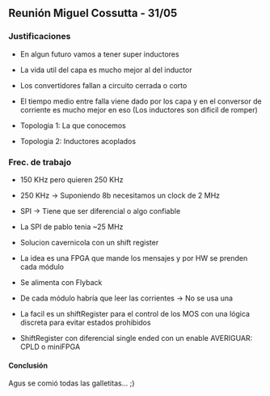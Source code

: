 ## Reunión Miguel Cossutta - 31/05

### Justificaciones

- En algun futuro vamos a tener super inductores
- La vida util del capa es mucho mejor al del inductor
- Los convertidores fallan a circuito cerrada o corto
- El tiempo medio entre falla viene dado por los capa y en el conversor de corriente es mucho mejor en eso (Los inductores son dificil de romper)


- Topologia 1: La que conocemos
- Topologia 2: Inductores acoplados

### Frec. de trabajo
- 150 KHz pero quieren 250 KHz
- 250 KHz -> Suponiendo 8b necesitamos un clock de 2 MHz

- SPI -> Tiene que ser diferencial o algo confiable
- La SPI de pablo tenia ~25 MHz
- Solucion cavernicola con un shift register

- La idea es una FPGA que mande los mensajes y por HW se prenden cada módulo

- Se alimenta con Flyback

- De cada módulo habría que leer las corrientes -> No se usa una 
- La facil es un shiftRegister para el control de los MOS con una lógica discreta para evitar estados prohibidos

- ShiftRegister con diferencial single ended con un enable
AVERIGUAR: CPLD o miniFPGA

#### Conclusión
Agus se comió todas las galletitas... ;)